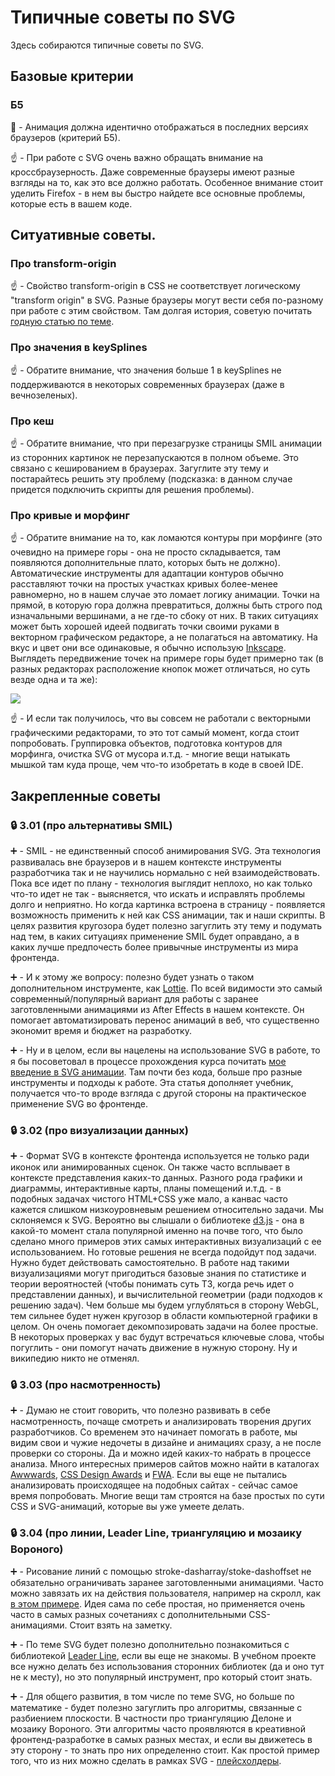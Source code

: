 # Типичные советы по SVG


Здесь собираются типичные советы по SVG.


## Базовые критерии

### Б5

:red_circle: - Анимация должна идентично отображаться в последних версиях браузеров (критерий Б5).

:point_up: - При работе с SVG очень важно обращать внимание на кроссбраузерность. Даже современные браузеры имеют разные взгляды на то, как это все должно работать. Особенное внимание стоит уделить Firefox - в нем вы быстро найдете все основные проблемы, которые есть в вашем коде.


## Ситуативные советы.


### Про transform-origin

:point_up: - Свойство transform-origin в CSS не соответствует логическому "transform origin" в SVG. Разные браузеры могут вести себя по-разному при работе с этим свойством. Там долгая история, советую почитать [годную статью по теме](https://css-tricks.com/transforms-on-svg-elements/).


### Про значения в keySplines

:point_up: - Обратите внимание, что значения больше 1 в keySplines не поддерживаются в некоторых современных браузерах (даже в вечнозеленых).


### Про кеш

:point_up: - Обратите внимание, что при перезагрузке страницы SMIL анимации из сторонних картинок не перезапускаются в полном объеме. Это связано с кешированием в браузерах. Загуглите эту тему и постарайтесь решить эту проблему (подсказка: в данном случае придется подключить скрипты для решения проблемы).


### Про кривые и морфинг

:point_up: - Обратите внимание на то, как ломаются контуры при морфинге (это очевидно на примере горы - она не просто складывается, там появляются дополнительные плато, которых быть не должно). Автоматические инструменты для адаптации контуров обычно расставляют точки на простых участках кривых более-менее равномерно, но в нашем случае это ломает логику анимации. Точки на прямой, в которую гора должна превратиться, должны быть строго под изначальными вершинами, а не где-то сбоку от них. В таких ситуациях может быть хорошей идеей подвигать точки своими руками в векторном графическом редакторе, а не полагаться на автоматику. На вкус и цвет они все одинаковые, я обычно использую [Inkscape](https://inkscape.org/). Выглядеть передвижение точек на примере горы будет примерно так (в разных редакторах расположение кнопок может отличаться, но суть везде одна и та же):

![](https://habrastorage.org/webt/ga/gz/3n/gagz3n9h6gkpydu5niyx_3jtnti.jpeg)

:point_up: - И если так получилось, что вы совсем не работали с векторными графическими редакторами, то это тот самый момент, когда стоит попробовать. Группировка объектов, подготовка контуров для морфинга, очистка SVG от мусора и.т.д. - многие вещи натыкать мышкой там куда проще, чем что-то изобретать в коде в своей IDE.


## Закрепленные советы


### :lock: 3.01 (про альтернативы SMIL)

:heavy_plus_sign: - SMIL - не единственный способ анимирования SVG. Эта технология развивалась вне браузеров и в нашем контексте инструменты разработчика так и не научились нормально с ней взаимодействовать. Пока все идет по плану - технология выглядит неплохо, но как только что-то идет не так - выясняется, что искать и исправлять проблемы долго и неприятно. Но когда картинка встроена в страницу - появляется возможность применить к ней как CSS анимации, так и наши скрипты. В целях развития кругозора будет полезно загуглить эту тему и подумать над тем, в каких ситуациях применение SMIL будет оправдано, а в каких лучше предпочесть более привычные инструменты из мира фронтенда.

:heavy_plus_sign: - И к этому же вопросу: полезно будет узнать о таком дополнительном инструменте, как [Lottie](https://github.com/airbnb/lottie-web). По всей видимости это самый современный/популярный вариант для работы с заранее заготовленными анимациями из After Effects в нашем контексте. Он помогает автоматизировать перенос анимаций в веб, что существенно экономит время и бюджет на разработку.

:heavy_plus_sign: - Ну и в целом, если вы нацелены на использование SVG в работе, то я бы посоветовал в процессе прохождения курса почитать [мое введение в SVG анимации](https://habr.com/ru/post/667116/). Там почти без кода, больше про разные инструменты и подходы к работе. Эта статья дополняет учебник, получается что-то вроде взгляда с другой стороны на практическое применение SVG во фронтенде.


### :lock: 3.02 (про визуализации данных)

:heavy_plus_sign: - Формат SVG в контексте фронтенда используется не только ради иконок или анимированных сценок. Он также часто всплывает в контексте представления каких-то данных. Разного рода графики и диаграммы, интерактивные карты, планы помещений и.т.д. - в подобных задачах чистого HTML+CSS уже мало, а канвас часто кажется слишком низкоуровневым решением относительно задачи. Мы склоняемся к SVG. Вероятно вы слышали о библиотеке [d3.js](https://d3js.org/) - она в какой-то момент стала популярной именно на почве того, что было сделано много примеров этих самых интерактивных визуализаций с ее использованием. Но готовые решения не всегда подойдут под задачи. Нужно будет действовать самостоятельно. В работе над такими визуализациями могут пригодиться базовые знания по статистике и теории вероятностей (чтобы понимать суть ТЗ, когда речь идет о представлении данных), и вычислительной геометрии (ради подходов к решению задач). Чем больше мы будем углубляться в сторону WebGL, тем сильнее будет нужен кругозор в области компьютерной графики в целом. Он очень помогает декомпозировать задачи на более простые. В некоторых проверках у вас будут встречаться ключевые слова, чтобы погуглить - они помогут начать движение в нужную сторону. Ну и википедию никто не отменял.


### :lock: 3.03 (про насмотренность)

:heavy_plus_sign: - Думаю не стоит говорить, что полезно развивать в себе насмотренность, почаще смотреть и анализировать творения других разработчиков. Со временем это начинает помогать в работе, мы видим свои и чужие недочеты в дизайне и анимациях сразу, а не после проверки со стороны. Да и можно идей каких-то набрать в процессе анализа. Много интересных примеров сайтов можно найти в каталогах [Awwwards](https://www.awwwards.com/), [CSS Design Awards](https://cssdesignawards.com/) и [FWA](https://thefwa.com/). Если вы еще не пытались анализировать происходящее на подобных сайтах - сейчас самое время попробовать. Многие вещи там строятся на базе простых по сути CSS и SVG-анимаций, которые вы уже умеете делать.


### :lock: 3.04 (про линии, Leader Line, триангуляцию и мозаику Вороного)

:heavy_plus_sign: - Рисование линий с помощью stroke-dasharray/stoke-dashoffset не обязательно ограничивать заранее заготовленными анимациями. Часто можно завязать их на действия пользователя, например на скролл, как [в этом примере](https://codepen.io/sfi0zy/pen/wVJBGB). Идея сама по себе простая, но применяется очень часто в самых разных сочетаниях с дополнительными CSS-анимациями. Стоит взять на заметку.

:heavy_plus_sign: - По теме SVG будет полезно дополнительно познакомиться с библиотекой [Leader Line](https://anseki.github.io/leader-line/), если вы еще не знакомы. В учебном проекте все нужно делать без использования сторонних библиотек (да и оно тут не к месту), но это популярный инструмент, про который стоит знать.

:heavy_plus_sign: - Для общего развития, в том числе по теме SVG, но больше по математике - будет полезно загуглить про алгоритмы, связанные с разбиением плоскости. В частности про триангуляцию Делоне и мозаику Вороного. Эти алгоритмы часто проявляются в креативной фронтенд-разработке в самых разных местах, и если вы движетесь в эту сторону - то знать про них определенно стоит. Как простой пример того, что из них можно сделать в рамках SVG - [плейсхолдеры](https://habr.com/ru/post/431232/).


